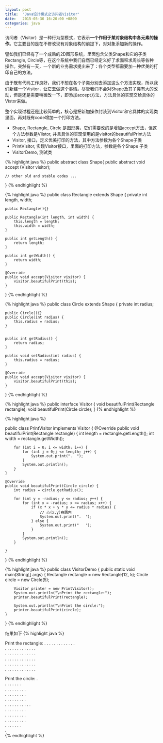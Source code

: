 ```yaml
---
layout: post
title:  "Java设计模式之访问者Visitor"
date:   2015-05-30 16:20:00 +0800
categories: java
--- 
```


访问者（Visitor）是一种行为型模式，它表示**一个作用于某对象结构中各元素的操作**。它主要目的是在不修改现有对象结构的前提下，对对象添加新的操作。

譬如我们已经有了一个成熟的2D图形系统，里面包含父类Shape和它的子类Rectangle, Circle等，在这个系统中我们自然已经定义好了求面积求周长等各种操作。突然有一天，一个新的业务需求提出来了：各个类型都需要加一种优美的打印自己的方法。

由于既有代码工作良好，我们不想在各个子类分别去添加这么个方法实现，所以我们新建一个Visitor，让它去做这个事情。尽管我们不会对Shape及其子类有大的改动，但是还是需要稍微改一下，即添加accept方法，方法具体的实现交给具体的Vistor来做。

整个实现过程还是比较简单的，核心是把新加操作封装到Visitor和它具体的实现类里面，再对既有code增加一个打印方法。

* Shape, Rectangle, Circle 是图形类，它们需要改的是增加accept方法，但这个方法参数是Viistor, 并且具体的实现使用的是visitor的beautifulPrint方法
* Visitor, 接口，定义优美打印的方法，其中方法参数为各个Shape子类
* PrintVisitor, 实现Visitor接口，里面的打印方法，参数是各个Shape 子类
* VisitorDemo, 测试类

{% highlight java %}
public abstract class Shape{
    public abstract void accept (Visitor visitor);

    // other old and stable codes ...
}
{% endhighlight %}

{% highlight java %}
public class Rectangle extends Shape {
    private int length, width;

    public Rectangle(){}

    public Rectangle(int length, int width) {
        this.length = length;
        this.width = width;
    }

    public int getLength() {
        return length;
    }
 
    public int getWidth() {
        return width;
    }

    @Override
    public void accept(Visitor visitor) {
        visitor.beautifulPrint(this);
    }
}
{% endhighlight %} 

{% highlight java %}
public class Circle extends Shape {
    private int radius;

    public Circle(){}
    public Circle(int radius) {
        this.radius = radius;
    }


    public int getRadius() {
        return radius;
    }

    public void setRadius(int radius) {
        this.radius = radius;
    }

    @Override
    public void accept(Visitor visitor) {
        visitor.beautifulPrint(this);
    }
}
{% endhighlight %} 

{% highlight java %}
public interface Visitor {
    void beautifulPrint(Rectangle rectangle);
    void beautifulPrint(Circle circle);
}
{% endhighlight %} 

{% highlight java %}

public class PrintVisitor implements Visitor {
    @Override
    public void beautifulPrint(Rectangle rectangle) {
        int length = rectangle.getLength();
        int width = rectangle.getWidth();

        for (int i = 0; i <= width; i++) {
            for (int j = 0;j <= length; j++) {
                System.out.print(".  ");
            }
            System.out.println();
        }
    }

    @Override
    public void beautifulPrint(Circle circle) {
        int radius = circle.getRadius();

        for (int y = -radius; y <= radius; y++) {
            for (int x = -radius; x <= radius; x++) {
                if (x * x + y * y <= radius * radius) {
                    // 点(x,y)在圆内
                    System.out.print(".  ");
                } else {
                    System.out.print("   ");
                }
            }
            System.out.println();
        }

    }
}
{% endhighlight %} 

{% highlight java %}
public class VisitorDemo {
    public static void main(String[] args) {
        Rectangle rectangle = new Rectangle(12, 5);
        Circle circle = new Circle(5);

        Visitor printer = new PrintVisitor();
        System.out.println("\nPrint the rectangle:");
        printer.beautifulPrint(rectangle);

        System.out.println("\nPrint the circle:");
        printer.beautifulPrint(circle);
    }
}
{% endhighlight %} 
 
 
结果如下
{% highlight java %}

Print the rectangle:
.  .  .  .  .  .  .  .  .  .  .  .  .  
.  .  .  .  .  .  .  .  .  .  .  .  .  
.  .  .  .  .  .  .  .  .  .  .  .  .  
.  .  .  .  .  .  .  .  .  .  .  .  .  
.  .  .  .  .  .  .  .  .  .  .  .  .  
.  .  .  .  .  .  .  .  .  .  .  .  .  

Print the circle:
               .                 
      .  .  .  .  .  .  .        
   .  .  .  .  .  .  .  .  .     
   .  .  .  .  .  .  .  .  .     
   .  .  .  .  .  .  .  .  .     
.  .  .  .  .  .  .  .  .  .  .  
   .  .  .  .  .  .  .  .  .     
   .  .  .  .  .  .  .  .  .     
   .  .  .  .  .  .  .  .  .     
      .  .  .  .  .  .  .        
               .                 
{% endhighlight %} 
